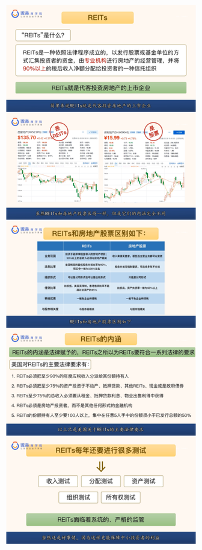 ![](20200920-%20(1).png)
![](20200920-%20(2).png)
![](20200920-%20(3).png)
![](20200920-%20(4).png)
![](20200920-%20(5).png)